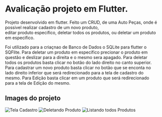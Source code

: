 # Avalicação projeto em Flutter.

Projeto desenvolvido em flutter. 
Feito um CRUD, de uma Auto Peças, onde é possivel realizar cadastro de um novo produto, \
editar produto especifico, deletar todos os produtos, ou deletar um produto em especifico. 

Foi utilizado para a criaçnao de Banco de Dados o SQLite para flutter o SQFlite.
Para deletar um produto em especifico precionar o produto em questão e deslizar para a direita e o mesmo sera apagado.
Para deletar todos os produtos basta clicar no botão do lado direito no canto superior.
Para cadastrar um novo produto basta clicar no botão que se enconta no lado direito inferior que será redirecionado para a tela de cadastro do mesmo.
Para Edição basta clicar em um produto que será redirecionado para a tela de Edição do mesmo.

## Images do projeto

![Tela Cadastro](https://github.com/ArturSilvestre/unifacef-avalicacao-flutter/blob/master/Captura%20de%20Tela%202020-11-12%20às%2022.23.46.png)
![Deletando Produto](https://github.com/ArturSilvestre/unifacef-avalicacao-flutter/blob/master/Captura%20de%20Tela%202020-11-12%20às%2022.24.06.png)
![Listando todos Produtos](https://github.com/ArturSilvestre/unifacef-avalicacao-flutter/blob/master/Captura%20de%20Tela%202020-11-12%20às%2022.23.33.png)
